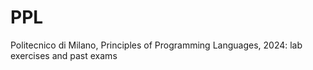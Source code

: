 # PPL

Politecnico di Milano, Principles of Programming Languages, 2024: lab exercises and past exams
